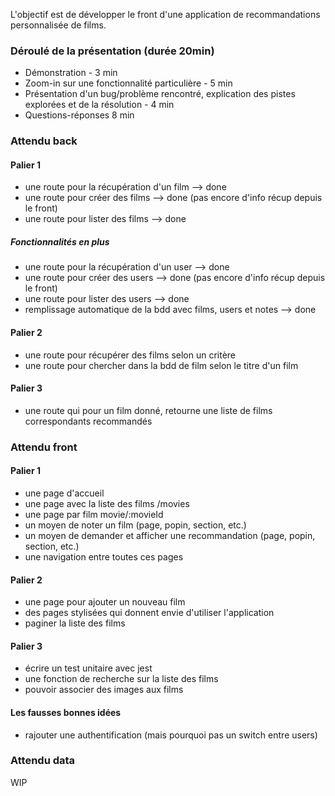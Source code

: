 L'objectif est de développer le front d'une application de recommandations personnalisée de films.

### Déroulé de la présentation (durée 20min)

- Démonstration - 3 min
- Zoom-in sur une fonctionnalité particulière - 5 min
- Présentation d'un bug/problème rencontré, explication des pistes explorées et de la résolution - 4 min
- Questions-réponses 8 min

### Attendu back

#### Palier 1
- une route pour la récupération d'un film  --> done
- une route pour créer des films            --> done (pas encore d'info récup depuis le front)
- une route pour lister des films           --> done

##### Fonctionnalités en plus
- une route pour la récupération d'un user  --> done
- une route pour créer des users            --> done (pas encore d'info récup depuis le front)
- une route pour lister des users           --> done
- remplissage automatique de la bdd avec films, users et notes  --> done

#### Palier 2
- une route pour récupérer des films selon un critère
- une route pour chercher dans la bdd de film selon le titre d'un film

#### Palier 3
- une route qui pour un film donné, retourne une liste de films correspondants recommandés

### Attendu front

#### Palier 1
- une page d'accueil
- une page avec la liste des films /movies
- une page par film movie/:movieId
- un moyen de noter un film (page, popin, section, etc.)
- un moyen de demander et afficher une recommandation (page, popin, section, etc.)
- une navigation entre toutes ces pages

#### Palier 2
- une page pour ajouter un nouveau film
- des pages stylisées qui donnent envie d'utiliser l'application
- paginer la liste des films

#### Palier 3
- écrire un test unitaire avec jest
- une fonction de recherche sur la liste des films
- pouvoir associer des images aux films

#### Les fausses bonnes idées
- rajouter une authentification (mais pourquoi pas un switch entre users)


### Attendu data

WIP
